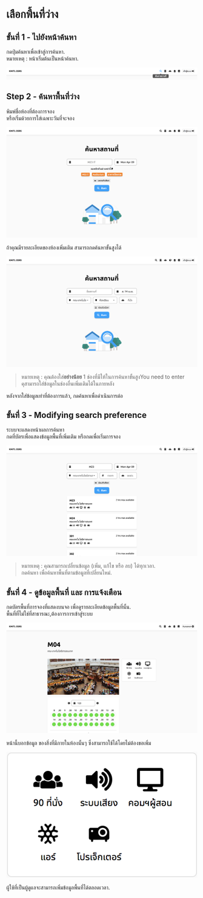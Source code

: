 # เลือกพื้นที่ว่าง

## ขั้นที่ 1 - ไปยังหน้าค้นหา
กดปุ่มค้นหาเพื่อเข้าสู่การค้นหา.<br>
หมายเหตุ : หน้าเริ่มต้นเป็นหน้าค้นหา.

![](../../img/navigation-bar/search-button.png)

## Step 2 - ค้นหาพื้นที่ว่าง
พิมพ์ชื่อห้องที่ต้องการจอง<br>
หรือเริ่มด้วยการใส่เฉพาะวันที่จะจอง

![Search Page](../../img/search-page/simple.png)

ถ้าคุณมีรายละเอียดของห้องเพิ่มเติม สามารถกดค้นหาขั้นสูงได้

![Search Page](../../img/search-page/advanced.png)

> หมายเหตุ : คุณต้องใส่**อย่างน้อย** 1 ช่องที่มีให้ในการค้นหาขั้นสูงYou need to enter<br>
คุสามารถใส่ข้อมูลในช่องอื่นเพิ่มเติมได้ในภายหลัง

หลังจากใส่ข้อมูลเท่าที่ต้องการแล้ว, กดค้นหาเพื่อดำเนินการต่อ

## ขั้นที่ 3 - Modifying search preference
ระบบจะแสดงหน้าผลการค้นหา<br>
กดที่บัตรเพื่อแสดงข้อมูลพื้นที่เพิ่มเติม หรือกดเพื่อเริ่มการจอง

![Search Result without filter on](../../img/search-result/simple.png)

> หมายเหตุ : คุณสามารถเปลี่ยนข้อมูล (เพิ่ม, แก้ไข หรือ ลบ) ได้ทุกเวลา. <br>
กดค้นหา เพื่อค้นหาพื้นที่ตามข้อมูลที่เปลี่ยนใหม่.

## ขั้นที่ 4 - ดูข้อมูลพื้นที่ และ การแจ้งเตือน
กดบัตรพื้นที่การจองที่แสดงบนจอ เพื่อดูรายละเอียดข้อมูลพื้นที่นั้น.<br>
พื้นที่ที่ไม่ใช่ที่สาธารณะ,ต้องการการเข้าสู่ระบบ

![Overall room information](../../img/room-info/overall.png)

หน้านี้บอกข้อมูล ของสิ่งที่มีภายในห้องนั้นๆ ซึ่งสามารถใช้ได้โดยไม่ต้องขอเพิ่ม

![Provided amenity](../../img/room-info/room-amenity.png)

ผู้ใช้ที่เป็นผู้ดูแลจะสามารถเพิ่มข้อมูลพื้นที่ได้ตลอดเวลา.


